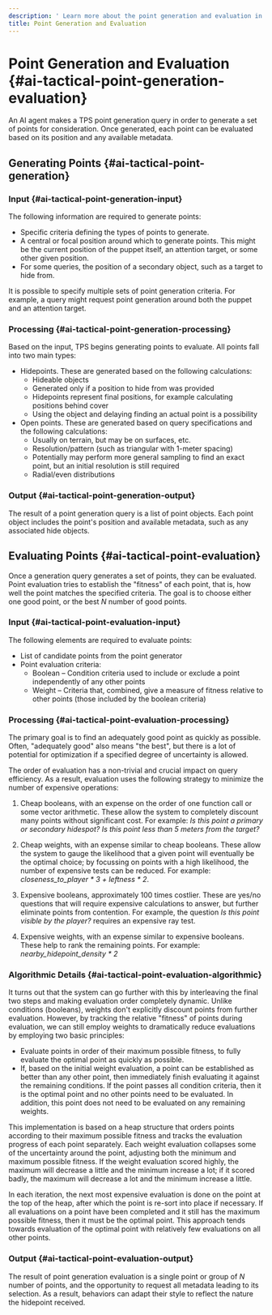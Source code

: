```yaml
---
description: ' Learn more about the point generation and evaluation in &ALYlong;. '
title: Point Generation and Evaluation
---
```

# Point Generation and Evaluation {#ai-tactical-point-generation-evaluation}

An AI agent makes a TPS point generation query in order to generate a set of points for consideration\. Once generated, each point can be evaluated based on its position and any available metadata\.

## Generating Points {#ai-tactical-point-generation}

### Input {#ai-tactical-point-generation-input}

The following information are required to generate points:
+ Specific criteria defining the types of points to generate\.
+ A central or focal position around which to generate points\. This might be the current position of the puppet itself, an attention target, or some other given position\.
+ For some queries, the position of a secondary object, such as a target to hide from\.

It is possible to specify multiple sets of point generation criteria\. For example, a query might request point generation around both the puppet and an attention target\. 

### Processing {#ai-tactical-point-generation-processing}

Based on the input, TPS begins generating points to evaluate\. All points fall into two main types:
+ Hidepoints\. These are generated based on the following calculations:
  + Hideable objects
  + Generated only if a position to hide from was provided
  + Hidepoints represent final positions, for example calculating positions behind cover
  + Using the object and delaying finding an actual point is a possibility
+ Open points\. These are generated based on query specifications and the following calculations:
  + Usually on terrain, but may be on surfaces, etc\.
  + Resolution/pattern \(such as triangular with 1\-meter spacing\)
  + Potentially may perform more general sampling to find an exact point, but an initial resolution is still required
  + Radial/even distributions

### Output {#ai-tactical-point-generation-output}

The result of a point generation query is a list of point objects\. Each point object includes the point's position and available metadata, such as any associated hide objects\. 

## Evaluating Points {#ai-tactical-point-evaluation}

Once a generation query generates a set of points, they can be evaluated\. Point evaluation tries to establish the "fitness" of each point, that is, how well the point matches the specified criteria\. The goal is to choose either one good point, or the best *N* number of good points\. 

### Input {#ai-tactical-point-evaluation-input}

The following elements are required to evaluate points:
+ List of candidate points from the point generator
+ Point evaluation criteria:
  + Boolean – Condition criteria used to include or exclude a point independently of any other points 
  + Weight – Criteria that, combined, give a measure of fitness relative to other points \(those included by the boolean criteria\)

### Processing {#ai-tactical-point-evaluation-processing}

The primary goal is to find an adequately good point as quickly as possible\. Often, "adequately good" also means "the best", but there is a lot of potential for optimization if a specified degree of uncertainty is allowed\.

The order of evaluation has a non\-trivial and crucial impact on query efficiency\. As a result, evaluation uses the following strategy to minimize the number of expensive operations:

1. Cheap booleans, with an expense on the order of one function call or some vector arithmetic\. These allow the system to completely discount many points without significant cost\. For example: *Is this point a primary or secondary hidespot? Is this point less than 5 meters from the target?*

1. Cheap weights, with an expense similar to cheap booleans\. These allow the system to gauge the likelihood that a given point will eventually be the optimal choice; by focussing on points with a high likelihood, the number of expensive tests can be reduced\. For example: *closeness\_to\_player \* 3 \+ leftness \* 2*\.

1. Expensive booleans, approximately 100 times costlier\. These are yes/no questions that will require expensive calculations to answer, but further eliminate points from contention\. For example, the question *Is this point visible by the player?* requires an expensive ray test\.

1. Expensive weights, with an expense similar to expensive booleans\. These help to rank the remaining points\. For example: *nearby\_hidepoint\_density \* 2*

### Algorithmic Details {#ai-tactical-point-evaluation-algorithmic}

 It turns out that the system can go further with this by interleaving the final two steps and making evaluation order completely dynamic\. Unlike conditions \(booleans\), weights don't explicitly discount points from further evaluation\. However, by tracking the relative "fitness" of points during evaluation, we can still employ weights to dramatically reduce evaluations by employing two basic principles: 
+ Evaluate points in order of their maximum possible fitness, to fully evaluate the optimal point as quickly as possible\.
+ If, based on the initial weight evaluation, a point can be established as better than any other point, then immediately finish evaluating it against the remaining conditions\. If the point passes all condition criteria, then it is the optimal point and no other points need to be evaluated\. In addition, this point does not need to be evaluated on any remaining weights\. 

This implementation is based on a heap structure that orders points according to their maximum possible fitness and tracks the evaluation progress of each point separately\. Each weight evaluation collapses some of the uncertainty around the point, adjusting both the minimum and maximum possible fitness\. If the weight evaluation scored highly, the maximum will decrease a little and the minimum increase a lot; if it scored badly, the maximum will decrease a lot and the minimum increase a little\. 

In each iteration, the next most expensive evaluation is done on the point at the top of the heap, after which the point is re\-sort into place if necessary\. If all evaluations on a point have been completed and it still has the maximum possible fitness, then it must be the optimal point\. This approach tends towards evaluation of the optimal point with relatively few evaluations on all other points\.

### Output {#ai-tactical-point-evaluation-output}

The result of point generation evaluation is a single point or group of *N* number of points, and the opportunity to request all metadata leading to its selection\. As a result, behaviors can adapt their style to reflect the nature the hidepoint received\. 